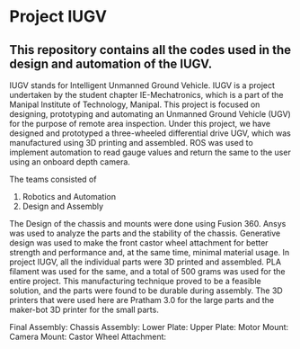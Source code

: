 # Project IUGV

## This repository contains all the codes used in the design and automation of the IUGV.

IUGV stands for Intelligent Unmanned Ground Vehicle. IUGV is a project undertaken by the student chapter IE-Mechatronics, which is a part of the Manipal Institute of Technology, Manipal. This project is focused on designing, prototyping and automating an Unmanned Ground Vehicle (UGV) for the purpose of remote area inspection. Under this project, we have designed and prototyped a three-wheeled differential drive UGV, which was manufactured using 3D printing and assembled. ROS was used to implement automation to read gauge values and return the same to the user using an onboard depth camera.

The teams consisted of 
1. Robotics and Automation
2. Design and Assembly

The Design of the chassis and mounts were done using Fusion 360. Ansys was used to analyze the parts and the stability of the chassis. Generative design was used to make the front castor wheel attachment for better strength and performance and, at the same time, minimal material usage. In project IUGV, all the individual parts were 3D printed and assembled. PLA filament was used for the same, and a total of 500 grams was used for the entire project. This manufacturing technique proved to be a feasible solution, and the parts were found to be durable during assembly. The 3D printers that were used here are Pratham 3.0 for the large parts and the maker-bot 3D printer for the small parts. 

Final Assembly: 
Chassis Assembly:
Lower Plate:
Upper Plate:
Motor Mount:
Camera Mount:
Castor Wheel Attachment:
